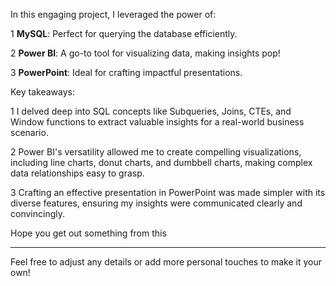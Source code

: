 In this engaging project, I leveraged the power of:

1️ **MySQL**: Perfect for querying the database efficiently.

2️ **Power BI**: A go-to tool for visualizing data, making insights pop!

3️ **PowerPoint**: Ideal for crafting impactful presentations.

Key takeaways:

1️ I delved deep into SQL concepts like Subqueries, Joins, CTEs, and Window functions to extract valuable insights for a real-world business scenario.

2️ Power BI's versatility allowed me to create compelling visualizations, including line charts, donut charts, and dumbbell charts, making complex data relationships easy to grasp.

3️ Crafting an effective presentation in PowerPoint was made simpler with its diverse features, ensuring my insights were communicated clearly and convincingly.

Hope you get out something from this




---

Feel free to adjust any details or add more personal touches to make it your own!
